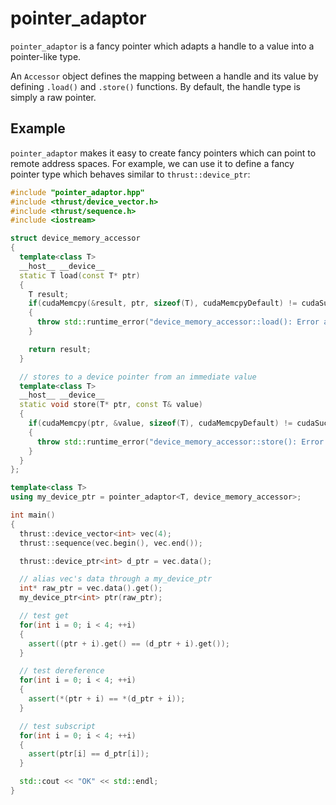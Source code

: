 # pointer_adaptor
`pointer_adaptor` is a fancy pointer which adapts a handle to a value into a pointer-like type.

An `Accessor` object defines the mapping between a handle and its value by defining `.load()` and `.store()` functions. By default, the handle type is simply a raw pointer.

## Example

`pointer_adaptor` makes it easy to create fancy pointers which can point to remote address spaces. For example, we can use it to define a fancy pointer type which behaves similar to `thrust::device_ptr`:

```c++
#include "pointer_adaptor.hpp"
#include <thrust/device_vector.h>
#include <thrust/sequence.h>
#include <iostream>

struct device_memory_accessor
{
  template<class T>
  __host__ __device__
  static T load(const T* ptr)
  {
    T result;
    if(cudaMemcpy(&result, ptr, sizeof(T), cudaMemcpyDefault) != cudaSuccess)
    {
      throw std::runtime_error("device_memory_accessor::load(): Error after cudaMemcpy");
    }

    return result;
  }

  // stores to a device pointer from an immediate value
  template<class T>
  __host__ __device__
  static void store(T* ptr, const T& value)
  {
    if(cudaMemcpy(ptr, &value, sizeof(T), cudaMemcpyDefault) != cudaSuccess)
    {
      throw std::runtime_error("device_memory_accessor::store(): Error after cudaMemcpy");
    }
  }
};

template<class T>
using my_device_ptr = pointer_adaptor<T, device_memory_accessor>;

int main()
{
  thrust::device_vector<int> vec(4);
  thrust::sequence(vec.begin(), vec.end());

  thrust::device_ptr<int> d_ptr = vec.data();

  // alias vec's data through a my_device_ptr
  int* raw_ptr = vec.data().get();
  my_device_ptr<int> ptr(raw_ptr);

  // test get
  for(int i = 0; i < 4; ++i)
  {
    assert((ptr + i).get() == (d_ptr + i).get());
  }

  // test dereference
  for(int i = 0; i < 4; ++i)
  {
    assert(*(ptr + i) == *(d_ptr + i));
  }

  // test subscript
  for(int i = 0; i < 4; ++i)
  {
    assert(ptr[i] == d_ptr[i]);
  }

  std::cout << "OK" << std::endl;
}
```

